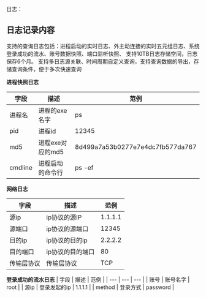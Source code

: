 
日志：
## 日志记录内容
支持的查询日志包括：进程启动的实时日志、外主动连接的实时五元组日志、系统登录成功的流水、账号数据快照、端口监听快照、
支持10TB日志存储空间，日志保存6个月。
支持多日志源关联、时间周期自定义查询，支持查询数据的导出，存储查询条件，便于多次快速查询

**进程快照日志**

| 字段 | 描述 | 范例 |
| --- | --- | --- |
|进程名  | 进程的exe名字 | ps |
| pid | 进程id | 12345 |
|md5| 进程exe对应的md5| 8d499a7a53b0277e7e4dc7fb577da767|
|cmdline| 进程启动的命令行| ps -ef|

**网络日志**

| 字段 | 描述 | 范例 |
| --- | --- | --- |
| 源ip | ip协议的源IP | 1.1.1.1 |
| 源端口 | ip协议的源端口 | 12345 |
| 目的ip | ip协议的目的ip | 2.2.2.2 | 
| 目的端口 | ip协议的目的端口 | 80 |
|传输层协议| 传输层协议| TCP |

**登录成功的流水日志**
| 字段 | 描述 | 范例 |
| --- | --- | --- |
| 账号 | 账号名字 | root |
| 源ip | 登录发起的ip | 1.1.1.1 |
| method | 登录方式 | password | 


